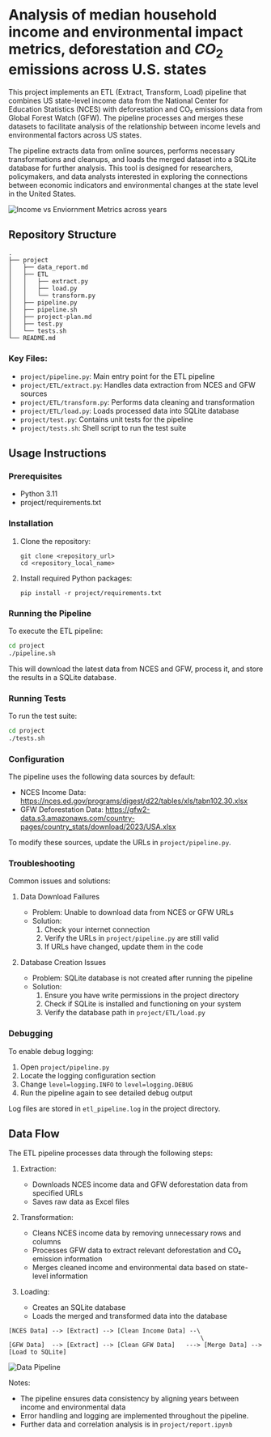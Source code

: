 # Analysis of median household income and environmental impact metrics, deforestation and $CO_2$ emissions across U.S. states

This project implements an ETL (Extract, Transform, Load) pipeline that combines US state-level income data from the National Center for Education Statistics (NCES) with deforestation and CO₂ emissions data from Global Forest Watch (GFW). The pipeline processes and merges these datasets to facilitate analysis of the relationship between income levels and environmental factors across US states.

The pipeline extracts data from online sources, performs necessary transformations and cleanups, and loads the merged dataset into a SQLite database for further analysis. This tool is designed for researchers, policymakers, and data analysts interested in exploring the connections between economic indicators and environmental changes at the state level in the United States.

![Income vs Enviornment Metrics across years](project/EDA1.png)

## Repository Structure

```
.
├── project
│   ├── data_report.md
│   ├── ETL
│   │   ├── extract.py
│   │   ├── load.py
│   │   └── transform.py
│   ├── pipeline.py
│   ├── pipeline.sh
│   ├── project-plan.md
│   ├── test.py
│   └── tests.sh
└── README.md
```

### Key Files:
- `project/pipeline.py`: Main entry point for the ETL pipeline
- `project/ETL/extract.py`: Handles data extraction from NCES and GFW sources
- `project/ETL/transform.py`: Performs data cleaning and transformation
- `project/ETL/load.py`: Loads processed data into SQLite database
- `project/test.py`: Contains unit tests for the pipeline
- `project/tests.sh`: Shell script to run the test suite

## Usage Instructions

### Prerequisites
- Python 3.11
- project/requirements.txt

### Installation

1. Clone the repository:
   ```
   git clone <repository_url>
   cd <repository_local_name>
   ```

2. Install required Python packages:
   ```
   pip install -r project/requirements.txt
   ```

### Running the Pipeline

To execute the ETL pipeline:

```bash
cd project
./pipeline.sh
```

This will download the latest data from NCES and GFW, process it, and store the results in a SQLite database.

### Running Tests

To run the test suite:

```bash
cd project
./tests.sh
```

### Configuration

The pipeline uses the following data sources by default:
- NCES Income Data: https://nces.ed.gov/programs/digest/d22/tables/xls/tabn102.30.xlsx
- GFW Deforestation Data: https://gfw2-data.s3.amazonaws.com/country-pages/country_stats/download/2023/USA.xlsx

To modify these sources, update the URLs in `project/pipeline.py`.

### Troubleshooting

Common issues and solutions:

1. Data Download Failures
   - Problem: Unable to download data from NCES or GFW URLs
   - Solution: 
     1. Check your internet connection
     2. Verify the URLs in `project/pipeline.py` are still valid
     3. If URLs have changed, update them in the code

2. Database Creation Issues
   - Problem: SQLite database is not created after running the pipeline
   - Solution:
     1. Ensure you have write permissions in the project directory
     2. Check if SQLite is installed and functioning on your system
     3. Verify the database path in `project/ETL/load.py`

### Debugging

To enable debug logging:

1. Open `project/pipeline.py`
2. Locate the logging configuration section
3. Change `level=logging.INFO` to `level=logging.DEBUG`
4. Run the pipeline again to see detailed debug output

Log files are stored in `etl_pipeline.log` in the project directory.

## Data Flow

The ETL pipeline processes data through the following steps:

1. Extraction:
   - Downloads NCES income data and GFW deforestation data from specified URLs
   - Saves raw data as Excel files

2. Transformation:
   - Cleans NCES income data by removing unnecessary rows and columns
   - Processes GFW data to extract relevant deforestation and CO₂ emission information
   - Merges cleaned income and environmental data based on state-level information

3. Loading:
   - Creates an SQLite database
   - Loads the merged and transformed data into the database

```
[NCES Data] --> [Extract] --> [Clean Income Data] --\
                                                     \
[GFW Data]  --> [Extract] --> [Clean GFW Data]   ---> [Merge Data] --> [Load to SQLite]
```
![Data Pipeline](project/image.png)

Notes:
- The pipeline ensures data consistency by aligning years between income and environmental data
- Error handling and logging are implemented throughout the pipeline.
- Further data and correlation analysis is in ```project/report.ipynb```
